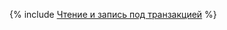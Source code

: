 {% include [Чтение и запись под транзакцией](../../../_includes/user-guide/data-processing/spyt/read-transaction.md) %}
